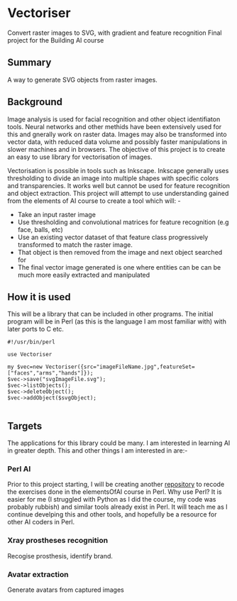 # Vectoriser

Convert raster images to SVG, with gradient and feature recognition
Final project for the Building AI course

## Summary

A way to generate SVG objects from raster images.


## Background

Image analysis is used for facial recognition and other object identifiaton tools. Neural networks and other methids have been extensively used for this and gnerally work on raster data. Images may also be transformed into vector data, with reduced data volume and possibly faster manipulations in slower machines and in browsers.  The objective of this project is to create an easy to use library for vectorisation of images.

Vectorisation is possible in tools such as Inkscape. Inkscape generally uses thresholding to divide an image into multiple shapes with specific colors and transparencies.  It works well but cannot be used for feature recognition and object extraction. This project will attempt to use understanding gained from the elements of AI course to create a tool which will: -

* Take an input raster image
* Use thresholding and convolutional matrices for feature recognition (e.g face, balls, etc)
* Use an existing vector dataset of that feature class progressively transformed to match the raster image.
* That object is then removed from the image and next object searched for
* The final vector image generated is one where entities can be can be much more easily extracted and manipulated

## How it is used

This will be a library that can be included in other programs.
The initial program will be in Perl (as this is the language I am most familiar with) with later ports to C etc.

```
#!/usr/bin/perl

use Vectoriser

my $vec=new Vectoriser({src="imageFileName.jpg",featureSet=["faces","arms","hands"]});
$vec->save("svgImageFile.svg");
$vec->listObjects();
$vec->deleteObject();
$vec->addObject($svgObject);


```

## Targets

The applications for this library could be many. I am interested in learning AI in greater depth. This and other things I am interested in are:-

### Perl AI
Prior to this project starting, I will be creating another [repository](https://github.com/saiftynet/ElementsOfAI-Perl) to recode the exercises done in the elementsOfAI course in Perl. Why use Perl? It is easier for me (I struggled with Python as I did the course, my code was probably rubbish)  and similar tools already exist in Perl.  It will teach me as I continue develping this and other tools, and hopefully be a resource for other AI coders in Perl.

### Xray prostheses recognition
Recogise prosthesis, identify brand.

### Avatar extraction
Generate avatars from captured images
